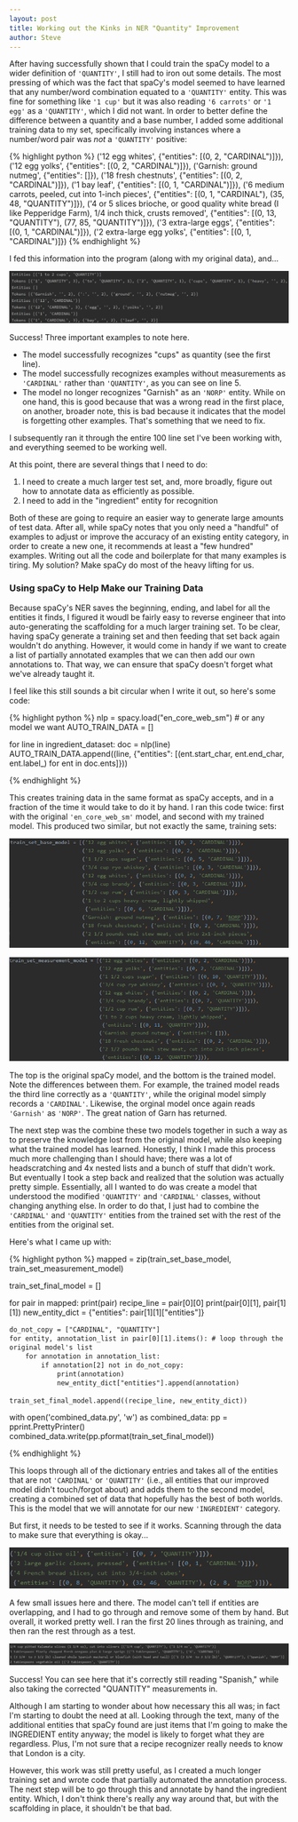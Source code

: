 ```yaml
---
layout: post
title: Working out the Kinks in NER "Quantity" Improvement
author: Steve
---
```


After having successfully shown that I could train the spaCy model to a wider definition of `'QUANTITY'`, I still had to iron out some details. The most pressing of which was the fact that spaCy's model seemed to have learned that any number/word combination equated to a `'QUANTITY'` entity. This was fine for something like `'1 cup'` but it was also reading `'6 carrots'` or `'1 egg'` as a `'QUANTITY'`, which I did not want. In order to better define the difference between a quantity and a base number, I added some additional training data to my set, specifically involving instances where a number/word pair was *not* a `'QUANTITY'` positive:

{% highlight python %}
  ('12 egg whites', {"entities": [(0, 2, "CARDINAL")]}),
  ('12 egg yolks', {"entities": [(0, 2, "CARDINAL")]}),
  ('Garnish: ground nutmeg', {"entities": []}),
  ('18 fresh chestnuts', {"entities": [(0, 2, "CARDINAL")]}),
  ('1 bay leaf', {"entities": [(0, 1, "CARDINAL")]}),
  ('6 medium carrots, peeled, cut into 1-inch pieces',    {"entities": [(0, 1, "CARDINAL"), (35, 48, "QUANTITY")]}),
  ('4 or 5 slices brioche, or good quality white bread (I like Pepperidge Farm), 1/4 inch thick, crusts removed',
     {"entities": [(0, 13, "QUANTITY"), (77, 85, "QUANTITY")]}),
  ('3 extra-large eggs', {"entities": [(0, 1, "CARDINAL")]}),
  ('2 extra-large egg yolks', {"entities": [(0, 1, "CARDINAL")]})
{% endhighlight %}

I fed this information into the program (along with my original data), and...

![alt text](/assets/img/posts/ner_part_2/improved_quantity_measurement.png)

Success! Three important examples to note here.
* The model successfully recognizes "cups" as quantity (see the first line).
* The model successfully recognizes examples without measurements as `'CARDINAL'` rather than `'QUANTITY'`, as you can see on line 5.
* The model no longer recognizes "Garnish" as an `'NORP'` entity. While on one hand, this is good because that was a wrong read in the first place, on another, broader note, this is bad because it indicates that the model is forgetting other examples. That's something that we need to fix.

I subsequently ran it through the entire 100 line set I've been working with, and everything seemed to be working well.

At this point, there are several things that I need to do:
1. I need to create a much larger test set, and, more broadly, figure out how to  annotate data as efficiently as possible.
2. I need to add in the "ingredient" entity for recognition

Both of these are going to require an easier way to generate large amounts of test data. After all, while spaCy notes that you only need a "handful" of examples to adjust or improve the accuracy of an existing entity category, in order to create a new one, it recommends at least a "few hundred" examples. Writing out all the code and boilerplate for that many examples is tiring. My solution? Make spaCy do most of the heavy lifting for us.

### Using spaCy to Help Make our Training Data

Because spaCy's NER saves the beginning, ending, and label for all the entities it finds, I figured it woudl be fairly easy to reverse engineer that into auto-generating the scaffolding for a much larger training set. To be clear, having spaCy generate a training set and then feeding that set back again wouldn't do anything. However, it would come in handy if we want to create a list of partially annotated examples that we can then add our own annotations to. That way, we can ensure that spaCy doesn't forget what we've already taught it.

I feel like this still sounds a bit circular when I write it out, so here's some code:

{% highlight python %}
nlp = spacy.load("en_core_web_sm")  # or any model we want
   AUTO_TRAIN_DATA = []

   for line in ingredient_dataset:
       doc = nlp(line)
       AUTO_TRAIN_DATA.append((line, {"entities": [(ent.start_char, ent.end_char, ent.label_) for ent in doc.ents]}))

{% endhighlight %}

This creates training data in the same format as spaCy accepts, and in a fraction of the time it would take to do it by hand. I ran this code twice: first with the original `'en_core_web_sm'` model, and second with my trained model. This produced two similar, but not exactly the same, training sets:

![alt text](/assets/img/posts/ner_part_2/train_set_base_model.png)

![alt text](/assets/img/posts/ner_part_2/train_set_measurement_model.png)

The top is the original spaCy model, and the bottom is the trained model. Note the differences between them. For example, the trained model reads the third line correctly as a `'QUANTITY'`, while the original model simply records a `'CARDINAL'`. Likewise, the orginal model once again reads `'Garnish'` as `'NORP'`. The great nation of Garn has returned.

The next step was the combine these two models together in such a way as to preserve the knowledge lost from the original model, while also keeping what the trained model has learned. Honestly, I think I made this process much more challenging than I should have; there was a lot of headscratching and 4x nested lists and a bunch of stuff that didn't work. But eventually I took a step back and realized that the solution was actually pretty simple. Essentially, all I wanted to do was create a model that understood the modified `'QUANTITY'` and `'CARDINAL'` classes, without changing anything else. In order to do that, I just had to combine the `'CARDINAL'` and `'QUANTITY'` entities from the trained set with the rest of the entities from the original set.

Here's what I came up with:

{% highlight python %}
mapped = zip(train_set_base_model, train_set_measurement_model)

train_set_final_model = []

for pair in mapped:
    print(pair)
    recipe_line = pair[0][0]
    print(pair[0][1], pair[1][1])
    new_entity_dict = {"entities": pair[1][1]["entities"]}

    do_not_copy = ["CARDINAL", "QUANTITY"]
    for entity, annotation_list in pair[0][1].items(): # loop through the original model's list
        for annotation in annotation_list:
            if annotation[2] not in do_not_copy:
                print(annotation)
                new_entity_dict["entities"].append(annotation)

    train_set_final_model.append((recipe_line, new_entity_dict))

with open('combined_data.py', 'w') as combined_data:
    pp = pprint.PrettyPrinter()
    combined_data.write(pp.pformat(train_set_final_model))

{% endhighlight %}

This loops through all of the dictionary entries and takes all of the entities that are not `'CARDINAL'` or `'QUANTITY'` (i.e., all entities that our improved model didn't touch/forgot about) and adds them to the second model, creating a combined set of data that hopefully has the best of both worlds. This is the model that we will annotate for our new `'INGREDIENT'` category.

But first, it needs to be tested to see if it works. Scanning through the data to make sure that everything is okay...

![alt text](/assets/img/posts/ner_part_2/working_and_not_working.png)

A few small issues here and there. The model can't tell if entities are overlapping, and I had to go through and remove some of them by hand. But overall, it worked pretty well. I ran the first 20 lines through as training, and then ran the rest through as a test.


![alt text](/assets/img/posts/ner_part_2/combined_working.png)

Success! You can see here that it's correctly still reading "Spanish," while also taking the corrected "QUANTITY" measurements in.

Although I am starting to wonder about how necessary this all was; in fact I'm starting to doubt the need at all. Looking through the text, many of the additional entities that spaCy found are just items that I'm going to make the INGREDIENT entity anyway; the model is likely to forget what they are regardless. Plus, I'm not sure that a recipe recognizer really needs to know that London is a city.

However, this work was still pretty useful, as I created a much longer training set and wrote code that partially automated the annotation process. The next step will be to go through this and annotate by hand the ingredient entity. Which, I don't think there's really any way around that, but with the scaffolding in place, it shouldn't be that bad.
